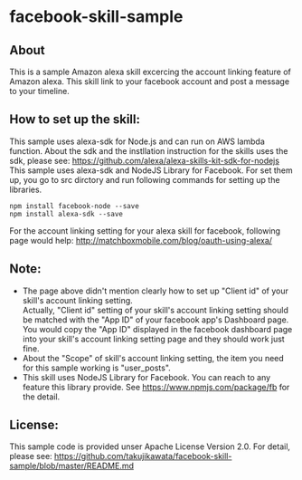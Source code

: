 # facebook-skill-sample

## About
This is a sample Amazon alexa skill excercing the account linking feature of Amazon alexa.
This skill link to your facebook account and post a message to your timeline.

## How to set up the skill:
This sample uses alexa-sdk for Node.js and can run on AWS lambda function. About the sdk and the instllation instruction for the skills uses the sdk, 
please see: https://github.com/alexa/alexa-skills-kit-sdk-for-nodejs  
This sample uses alexa-sdk and NodeJS Library for Facebook. For set them up, you go to src dirctory and run following commands for setting up the libraries.  


    npm install facebook-node --save   
    npm install alexa-sdk --save   

For the account linking setting for your alexa skill for facebook, following page would help:
http://matchboxmobile.com/blog/oauth-using-alexa/  

## Note:
- The page above didn't mention clearly how to set up "Client id" of your skill's account linking setting.  
Actually, "Client id" setting of your skill's account linking setting should be matched with the "App ID" of your facebook app's Dashboard page. 
You would copy the "App ID" displayed in the facebook dashboard page into your skill's account linking setting page and they should work just fine.
- About the "Scope" of skill's account linking setting, the item you need for this sample working is "user_posts".
- This skill uses NodeJS Library for Facebook. You can reach to any feature this library provide. See https://www.npmjs.com/package/fb for the detail.

## License:
This sample code is provided unser Apache License Version 2.0. For detail, please see: https://github.com/takujikawata/facebook-skill-sample/blob/master/README.md
